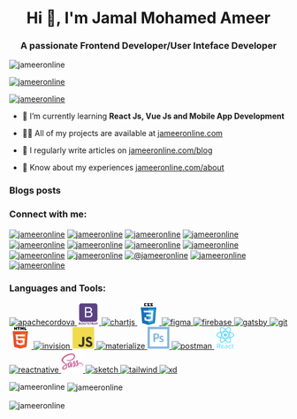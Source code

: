 <h1 align="center">Hi 👋, I'm Jamal Mohamed Ameer</h1>
<h3 align="center">A passionate Frontend Developer/User Inteface Developer</h3>

<p align="left"> <img src="https://komarev.com/ghpvc/?username=jameeronline&label=Profile%20views&color=0e75b6&style=flat" alt="jameeronline" /> </p>

<p align="left"> <a href="https://github.com/ryo-ma/github-profile-trophy"><img src="https://github-profile-trophy.vercel.app/?username=jameeronline" alt="jameeronline" /></a> </p>

<p align="left"> <a href="https://twitter.com/jameeronline" target="blank"><img src="https://img.shields.io/twitter/follow/jameeronline?logo=twitter&style=for-the-badge" alt="jameeronline" /></a> </p>

- 🌱 I’m currently learning **React Js, Vue Js and Mobile App Development**

- 👨‍💻 All of my projects are available at [jameeronline.com](jameeronline.com)

- 📝 I regularly write articles on [jameeronline.com/blog](jameeronline.com/blog)

- 📄 Know about my experiences [jameeronline.com/about](jameeronline.com/about)

### Blogs posts
<!-- BLOG-POST-LIST:START -->
<!-- BLOG-POST-LIST:END -->

<h3 align="left">Connect with me:</h3>
<p align="left">
<a href="https://codepen.io/jameeronline" target="blank"><img align="center" src="https://raw.githubusercontent.com/rahuldkjain/github-profile-readme-generator/master/src/images/icons/Social/codepen.svg" alt="jameeronline" height="30" width="40" /></a>
<a href="https://dev.to/jameeronline" target="blank"><img align="center" src="https://cdn.jsdelivr.net/npm/simple-icons@3.0.1/icons/dev-dot-to.svg" alt="jameeronline" height="30" width="40" /></a>
<a href="https://twitter.com/jameeronline" target="blank"><img align="center" src="https://raw.githubusercontent.com/rahuldkjain/github-profile-readme-generator/master/src/images/icons/Social/twitter.svg" alt="jameeronline" height="30" width="40" /></a>
<a href="https://linkedin.com/in/jameeronline" target="blank"><img align="center" src="https://raw.githubusercontent.com/rahuldkjain/github-profile-readme-generator/master/src/images/icons/Social/linked-in-alt.svg" alt="jameeronline" height="30" width="40" /></a>
<a href="https://stackoverflow.com/users/jameeronline" target="blank"><img align="center" src="https://raw.githubusercontent.com/rahuldkjain/github-profile-readme-generator/master/src/images/icons/Social/stack-overflow.svg" alt="jameeronline" height="30" width="40" /></a>
<a href="https://codesandbox.com/jameeronline" target="blank"><img align="center" src="https://cdn.jsdelivr.net/npm/simple-icons@3.0.1/icons/codesandbox.svg" alt="jameeronline" height="30" width="40" /></a>
<a href="https://fb.com/jameeronline" target="blank"><img align="center" src="https://raw.githubusercontent.com/rahuldkjain/github-profile-readme-generator/master/src/images/icons/Social/facebook.svg" alt="jameeronline" height="30" width="40" /></a>
<a href="https://instagram.com/jameeronline" target="blank"><img align="center" src="https://raw.githubusercontent.com/rahuldkjain/github-profile-readme-generator/master/src/images/icons/Social/instagram.svg" alt="jameeronline" height="30" width="40" /></a>
<a href="https://dribbble.com/jameeronline" target="blank"><img align="center" src="https://raw.githubusercontent.com/rahuldkjain/github-profile-readme-generator/master/src/images/icons/Social/dribbble.svg" alt="jameeronline" height="30" width="40" /></a>
<a href="https://www.behance.net/jameeronline" target="blank"><img align="center" src="https://raw.githubusercontent.com/rahuldkjain/github-profile-readme-generator/master/src/images/icons/Social/behance.svg" alt="jameeronline" height="30" width="40" /></a>
<a href="https://medium.com/@jameeronline" target="blank"><img align="center" src="https://raw.githubusercontent.com/rahuldkjain/github-profile-readme-generator/master/src/images/icons/Social/medium.svg" alt="@jameeronline" height="30" width="40" /></a>
<a href="https://www.youtube.com/c/jameeronline" target="blank"><img align="center" src="https://raw.githubusercontent.com/rahuldkjain/github-profile-readme-generator/master/src/images/icons/Social/youtube.svg" alt="jameeronline" height="30" width="40" /></a>
<a href="/jameeronline" target="blank"><img align="center" src="https://raw.githubusercontent.com/rahuldkjain/github-profile-readme-generator/master/src/images/icons/Social/rss.svg" alt="jameeronline" height="30" width="40" /></a>
</p>

<h3 align="left">Languages and Tools:</h3>
<p align="left"> <a href="https://cordova.apache.org/" target="_blank"> <img src="https://www.vectorlogo.zone/logos/apache_cordova/apache_cordova-icon.svg" alt="apachecordova" width="40" height="40"/> </a> <a href="https://getbootstrap.com" target="_blank"> <img src="https://raw.githubusercontent.com/devicons/devicon/master/icons/bootstrap/bootstrap-plain-wordmark.svg" alt="bootstrap" width="40" height="40"/> </a> <a href="https://www.chartjs.org" target="_blank"> <img src="https://www.chartjs.org/media/logo-title.svg" alt="chartjs" width="40" height="40"/> </a> <a href="https://www.w3schools.com/css/" target="_blank"> <img src="https://raw.githubusercontent.com/devicons/devicon/master/icons/css3/css3-original-wordmark.svg" alt="css3" width="40" height="40"/> </a> <a href="https://www.figma.com/" target="_blank"> <img src="https://www.vectorlogo.zone/logos/figma/figma-icon.svg" alt="figma" width="40" height="40"/> </a> <a href="https://firebase.google.com/" target="_blank"> <img src="https://www.vectorlogo.zone/logos/firebase/firebase-icon.svg" alt="firebase" width="40" height="40"/> </a> <a href="https://www.gatsbyjs.com/" target="_blank"> <img src="https://www.vectorlogo.zone/logos/gatsbyjs/gatsbyjs-icon.svg" alt="gatsby" width="40" height="40"/> </a> <a href="https://git-scm.com/" target="_blank"> <img src="https://www.vectorlogo.zone/logos/git-scm/git-scm-icon.svg" alt="git" width="40" height="40"/> </a> <a href="https://www.w3.org/html/" target="_blank"> <img src="https://raw.githubusercontent.com/devicons/devicon/master/icons/html5/html5-original-wordmark.svg" alt="html5" width="40" height="40"/> </a> <a href="https://www.invisionapp.com/" target="_blank"> <img src="https://www.vectorlogo.zone/logos/invisionapp/invisionapp-icon.svg" alt="invision" width="40" height="40"/> </a> <a href="https://developer.mozilla.org/en-US/docs/Web/JavaScript" target="_blank"> <img src="https://raw.githubusercontent.com/devicons/devicon/master/icons/javascript/javascript-original.svg" alt="javascript" width="40" height="40"/> </a> <a href="https://materializecss.com/" target="_blank"> <img src="https://raw.githubusercontent.com/prplx/svg-logos/5585531d45d294869c4eaab4d7cf2e9c167710a9/svg/materialize.svg" alt="materialize" width="40" height="40"/> </a> <a href="https://www.photoshop.com/en" target="_blank"> <img src="https://raw.githubusercontent.com/devicons/devicon/master/icons/photoshop/photoshop-line.svg" alt="photoshop" width="40" height="40"/> </a> <a href="https://postman.com" target="_blank"> <img src="https://www.vectorlogo.zone/logos/getpostman/getpostman-icon.svg" alt="postman" width="40" height="40"/> </a> <a href="https://reactjs.org/" target="_blank"> <img src="https://raw.githubusercontent.com/devicons/devicon/master/icons/react/react-original-wordmark.svg" alt="react" width="40" height="40"/> </a> <a href="https://reactnative.dev/" target="_blank"> <img src="https://reactnative.dev/img/header_logo.svg" alt="reactnative" width="40" height="40"/> </a> <a href="https://sass-lang.com" target="_blank"> <img src="https://raw.githubusercontent.com/devicons/devicon/master/icons/sass/sass-original.svg" alt="sass" width="40" height="40"/> </a> <a href="https://www.sketch.com/" target="_blank"> <img src="https://www.vectorlogo.zone/logos/sketchapp/sketchapp-icon.svg" alt="sketch" width="40" height="40"/> </a> <a href="https://tailwindcss.com/" target="_blank"> <img src="https://www.vectorlogo.zone/logos/tailwindcss/tailwindcss-icon.svg" alt="tailwind" width="40" height="40"/> </a> <a href="https://www.adobe.com/products/xd.html" target="_blank"> <img src="https://cdn.worldvectorlogo.com/logos/adobe-xd.svg" alt="xd" width="40" height="40"/> </a> </p>

<p><img align="left" src="https://github-readme-stats.vercel.app/api/top-langs?username=jameeronline&show_icons=true&locale=en&layout=compact" alt="jameeronline" /></p>

<p>&nbsp;<img align="center" src="https://github-readme-stats.vercel.app/api?username=jameeronline&show_icons=true&locale=en" alt="jameeronline" /></p>

<p><img align="center" src="https://github-readme-streak-stats.herokuapp.com/?user=jameeronline&" alt="jameeronline" /></p>
